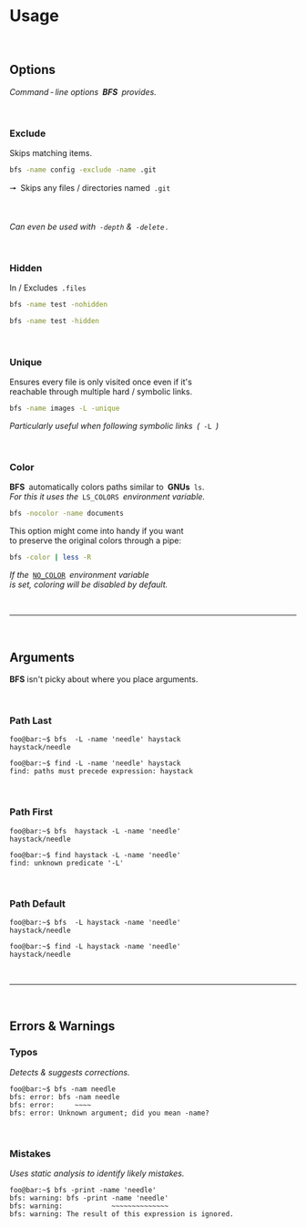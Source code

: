 
# Usage

<br>

## Options

*Command - line options **BFS** provides.*

<br>

### Exclude

Skips matching items.

```sh
bfs -name config -exclude -name .git
```

🠖 Skips any files / directories named `.git`

<br>

*Can even be used with `-depth` & `-delete` .*

<br>

### Hidden

In / Excludes `.files`

```sh
bfs -name test -nohidden
```

```sh
bfs -name test -hidden
```

<br>

### Unique

Ensures every file is only visited once even if it's <br>
reachable through multiple hard / symbolic links.

```sh
bfs -name images -L -unique
```

*Particularly useful when following symbolic links (* `-L` *)*

<br>

### Color

**BFS** automatically colors paths similar to **GNUs** `ls`. <br>
*For this it uses the* `LS_COLORS` *environment variable.*

```sh
bfs -nocolor -name documents
```

This option might come into handy if you want <br>
to preserve the original colors through a pipe:

```sh
bfs -color | less -R
```

*If the* [`NO_COLOR`][Color] *environment variable <br>
is set, coloring will be disabled by default.*

<br>

---

<br>

## Arguments

**BFS** isn't picky about where you place arguments.

<br>

### Path Last

```console
foo@bar:~$ bfs  -L -name 'needle' haystack
haystack/needle
```
```console
foo@bar:~$ find -L -name 'needle' haystack
find: paths must precede expression: haystack
```

<br>

### Path First

```console
foo@bar:~$ bfs  haystack -L -name 'needle'
haystack/needle
```

```console
foo@bar:~$ find haystack -L -name 'needle'
find: unknown predicate '-L'
```
<br>

### Path Default

```console
foo@bar:~$ bfs  -L haystack -name 'needle'
haystack/needle
```

```console
foo@bar:~$ find -L haystack -name 'needle'
haystack/needle
```

<br>

---

<br>

## Errors & Warnings

### Typos

*Detects & suggests corrections.*

```console
foo@bar:~$ bfs -nam needle
bfs: error: bfs -nam needle
bfs: error:     ~~~~
bfs: error: Unknown argument; did you mean -name?
```

<br>

### Mistakes

*Uses static analysis to identify likely mistakes.*

```console
foo@bar:~$ bfs -print -name 'needle'
bfs: warning: bfs -print -name 'needle'
bfs: warning:            ~~~~~~~~~~~~~~
bfs: warning: The result of this expression is ignored.
```
<br>

<!----------------------------------------------------------------------------->

[Color]: https://no-color.org/

